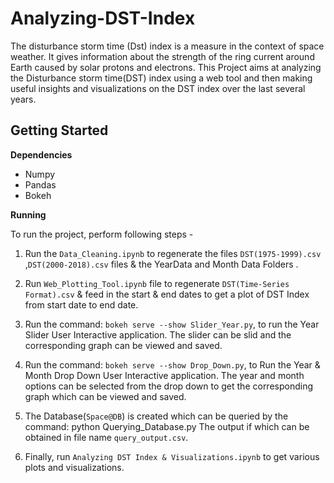 # Analyzing-DST-Index
The disturbance storm time (Dst) index is a measure in the context of space weather. It gives information about the strength of the ring current around Earth caused by solar protons and electrons. This Project aims at analyzing the Disturbance storm time(DST) index using a web tool and then making useful insights and visualizations on the DST index over the last several years.

## Getting Started
**Dependencies**

 + Numpy
 + Pandas
 + Bokeh
 
 
**Running**

To run the project, perform following steps -
1) Run the `Data_Cleaning.ipynb` to regenerate the files `DST(1975-1999).csv` ,`DST(2000-2018).csv` files & the YearData and Month Data Folders .

2) Run `Web_Plotting_Tool.ipynb` file to regenerate `DST(Time-Series Format).csv` & feed in the start & end dates to get a plot of DST Index from start date to end date.

3) Run the command:
`bokeh serve --show Slider_Year.py`,
to run the Year Slider User Interactive application. The slider can be slid and the corresponding graph can be viewed and saved.

4) Run the command:
`bokeh serve --show Drop_Down.py`,
to Run the Year & Month Drop Down User Interactive application. The year and month options can be selected from the drop down to get the corresponding graph which can be viewed and saved.

5) The Database(`Space@DB`) is created which can be queried by the command:
python Querying_Database.py
The output if which can be obtained in file name `query_output.csv`.

6) Finally, run `Analyzing DST Index & Visualizations.ipynb` to get various plots and visualizations.
